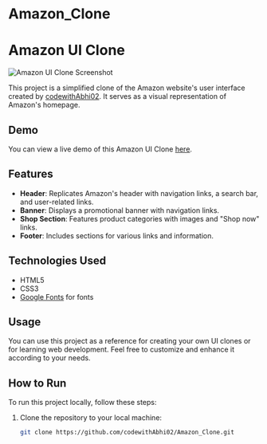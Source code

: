 # Amazon_Clone
# Amazon UI Clone

![Amazon UI Clone Screenshot](<add your screenshot URL here>)

This project is a simplified clone of the Amazon website's user interface created by [codewithAbhi02](https://github.com/codewithAbhi02). It serves as a visual representation of Amazon's homepage.

## Demo

You can view a live demo of this Amazon UI Clone [here]().

## Features

- **Header**: Replicates Amazon's header with navigation links, a search bar, and user-related links.
- **Banner**: Displays a promotional banner with navigation links.
- **Shop Section**: Features product categories with images and "Shop now" links.
- **Footer**: Includes sections for various links and information.

## Technologies Used

- HTML5
- CSS3
- [Google Fonts](https://fonts.google.com/) for fonts

## Usage

You can use this project as a reference for creating your own UI clones or for learning web development. Feel free to customize and enhance it according to your needs.

## How to Run

To run this project locally, follow these steps:

1. Clone the repository to your local machine:

   ```bash
   git clone https://github.com/codewithAbhi02/Amazon_Clone.git
